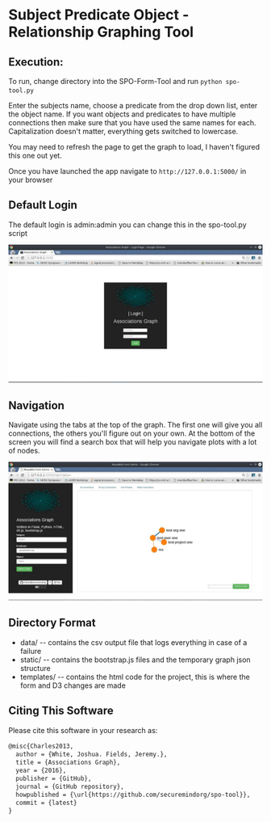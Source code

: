 # Subject Predicate Object - Relationship Graphing Tool

## Execution:

To run, change directory into the SPO-Form-Tool and run `python spo-tool.py`

Enter the subjects name, choose a predicate from the drop down list, enter the object name. If you want objects and predicates to have multiple connections then make sure that you have used the same names for each. Capitalization doesn't matter, everything gets switched to lowercase. 

You may need to refresh the page to get the graph to load, I haven't figured this one out yet. 

Once you have launched the app navigate to `http://127.0.0.1:5000/` in your browser


## Default Login

The default login is admin:admin you can change this in the spo-tool.py script

![Login Screen](/static/screenshot1.jpeg?raw=true "Login Screen")


## Navigation

Navigate using the tabs at the top of the graph. The first one will give you all connections, the others you'll figure out on your own. At the bottom of the screen you will find a search box that will help you navigate plots with a lot of nodes. 

![Main Screen](/static/screenshot2.jpeg?raw=true "Main Screen")


## Directory Format

- data/ 
-- contains the csv output file that logs everything in case of a failure
- static/
-- contains the bootstrap.js files and the temporary graph json structure
- templates/
-- contains the html code for the project, this is where the form and D3 changes are made

## Citing This Software

Please cite this software in your research as:

```
@misc{Charles2013,
  author = {White, Joshua. Fields, Jeremy.},
  title = {Associations Graph},
  year = {2016},
  publisher = {GitHub},
  journal = {GitHub repository},
  howpublished = {\url{https://github.com/securemindorg/spo-tool}},
  commit = {latest}
}
```
